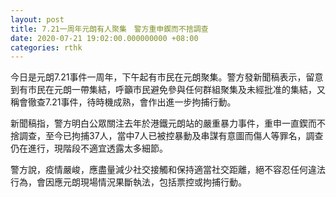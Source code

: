 ```yaml
---
layout: post
title: 7.21一周年元朗有人聚集　警方重申鍥而不捨調查
date: 2020-07-21 19:02:00.000000000 +08:00
categories: rthk
---
```


今日是元朗7.21事件一周年，下午起有市民在元朗聚集。警方發新聞稿表示，留意到有市民在元朗一帶集結，呼籲市民避免參與任何群組聚集及未經批准的集結，又稱會徹查7.21事件，待時機成熟，會作出進一步拘捕行動。

新聞稿指，警方明白公眾關注去年於港鐵元朗站的嚴重暴力事件，重申一直鍥而不捨調查，至今已拘捕37人，當中7人已被控暴動及串謀有意圖而傷人等罪名，調查仍在進行，現階段不適宜透露太多細節。

警方說，疫情嚴峻，應盡量減少社交接觸和保持適當社交距離，絕不容忍任何違法行為，會因應元朗現場情況果斷執法，包括票控或拘捕行動。
